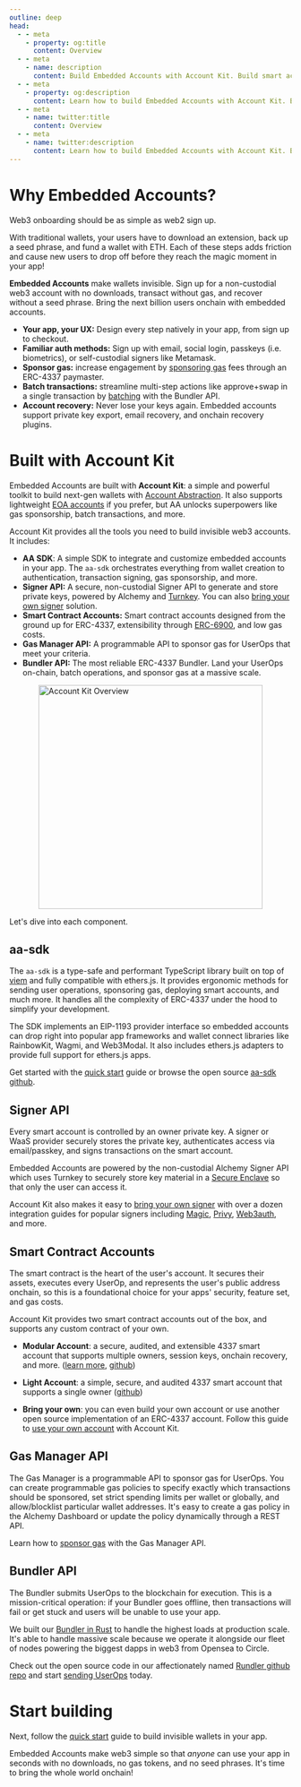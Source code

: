 ```yaml
---
outline: deep
head:
  - - meta
    - property: og:title
      content: Overview
  - - meta
    - name: description
      content: Build Embedded Accounts with Account Kit. Build smart accounts powered by Account Abstraction (ERC-4337).
  - - meta
    - property: og:description
      content: Learn how to build Embedded Accounts with Account Kit. Build smart accounts powered by Account Abstraction (ERC-4337).
  - - meta
    - name: twitter:title
      content: Overview
  - - meta
    - name: twitter:description
      content: Learn how to build Embedded Accounts with Account Kit. Build smart accounts powered by Account Abstraction (ERC-4337).
---
```


# Why Embedded Accounts?

Web3 onboarding should be as simple as web2 sign up.

With traditional wallets, your users have to download an extension, back up a seed phrase, and fund a wallet with ETH. Each of these steps adds friction and cause new users to drop off before they reach the magic moment in your app!

**Embedded Accounts** make wallets invisible. Sign up for a non-custodial web3 account with no downloads, transact without gas, and recover without a seed phrase. Bring the next billion users onchain with embedded accounts.

- **Your app, your UX:** Design every step natively in your app, from sign up to checkout.
- **Familiar auth methods:** Sign up with email, social login, passkeys (i.e. biometrics), or self-custodial signers like Metamask.
- **Sponsor gas:** increase engagement by [sponsoring gas](/using-smart-accounts/sponsoring-gas/gas-manager) fees through an ERC-4337 paymaster.
- **Batch transactions:** streamline multi-step actions like approve+swap in a single transaction by [batching](/using-smart-accounts/batch-user-operations) with the Bundler API.
- **Account recovery:** Never lose your keys again. Embedded accounts support private key export, email recovery, and onchain recovery plugins.

# Built with Account Kit

Embedded Accounts are built with **Account Kit**: a simple and powerful toolkit to build next-gen wallets with [Account Abstraction](https://www.youtube.com/watch?v=Vpk_MhY-EeE). It also supports lightweight [EOA accounts](/signers/alchemy-signer/introduction#using-the-signer-as-an-eoa) if you prefer, but AA unlocks superpowers like gas sponsorship, batch transactions, and more.

Account Kit provides all the tools you need to build invisible web3 accounts. It includes:

- **AA SDK**: A simple SDK to integrate and customize embedded accounts in your app. The `aa-sdk` orchestrates everything from wallet creation to authentication, transaction signing, gas sponsorship, and more.
- **Signer API:** A secure, non-custodial Signer API to generate and store private keys, powered by Alchemy and [Turnkey](https://www.turnkey.com/). You can also [bring your own signer](/signers/choosing-a-signer) solution.
- **Smart Contract Accounts:** Smart contract accounts designed from the ground up for ERC-4337, extensibility through [ERC-6900](https://eips.ethereum.org/EIPS/eip-6900), and low gas costs.
- **Gas Manager API:** A programmable API to sponsor gas for UserOps that meet your criteria.
- **Bundler API:** The most reliable ERC-4337 Bundler. Land your UserOps on-chain, batch operations, and sponsor gas at a massive scale.

<img src="/images/account-kit-overview.jpg" width="400" height="auto" alt="Account Kit Overview" style="display: block; margin: auto;">

Let's dive into each component.

## aa-sdk

The `aa-sdk` is a type-safe and performant TypeScript library built on top of [viem](https://viem.sh/) and fully compatible with ethers.js. It provides ergonomic methods for sending user operations, sponsoring gas, deploying smart accounts, and much more. It handles all the complexity of ERC-4337 under the hood to simplify your development.

The SDK implements an EIP-1193 provider interface so embedded accounts can drop right into popular app frameworks and wallet connect libraries like RainbowKit, Wagmi, and Web3Modal. It also includes ethers.js adapters to provide full support for ethers.js apps.

Get started with the [quick start](/getting-started/introduction) guide or browse the open source [aa-sdk github](https://github.com/alchemyplatform/aa-sdk).

## Signer API

Every smart account is controlled by an owner private key. A signer or WaaS provider securely stores the private key, authenticates access via email/passkey, and signs transactions on the smart account.

Embedded Accounts are powered by the non-custodial Alchemy Signer API which uses Turnkey to securely store key material in a [Secure Enclave](https://docs.turnkey.com/security/our-approach) so that only the user can access it.

Account Kit also makes it easy to [bring your own signer](/signers/choosing-a-signer) with over a dozen integration guides for popular signers including [Magic](/signers/guides/magic), [Privy](/signers/guides/privy), [Web3auth](/signers/guides/web3auth), and more.

## Smart Contract Accounts

The smart contract is the heart of the user's account. It secures their assets, executes every UserOp, and represents the user's public address onchain, so this is a foundational choice for your apps' security, feature set, and gas costs.

Account Kit provides two smart contract accounts out of the box, and supports any custom contract of your own.

- **Modular Account**: a secure, audited, and extensible 4337 smart account that supports multiple owners, session keys, onchain recovery, and more. ([learn more](https://www.alchemy.com/blog/hello-modular-account), [github](https://github.com/alchemyplatform/modular-account))

- **Light Account**: a simple, secure, and audited 4337 smart account that supports a single owner ([github](https://github.com/alchemyplatform/light-account))

- **Bring your own**: you can even build your own account or use another open source implementation of an ERC-4337 account. Follow this guide to [use your own account](/smart-accounts/custom/using-your-own) with Account Kit.

## Gas Manager API

The Gas Manager is a programmable API to sponsor gas for UserOps. You can create programmable gas policies to specify exactly which transactions should be sponsored, set strict spending limits per wallet or globally, and allow/blocklist particular wallet addresses. It's easy to create a gas policy in the Alchemy Dashboard or update the policy dynamically through a REST API.

Learn how to [sponsor gas](/using-smart-accounts/sponsoring-gas/gas-manager) with the Gas Manager API.

## Bundler API

The Bundler submits UserOps to the blockchain for execution. This is a mission-critical operation: if your Bundler goes offline, then transactions will fail or get stuck and users will be unable to use your app.

We built our [Bundler in Rust](https://www.alchemy.com/blog/open-sourcing-rundler/?a=embedded-accounts-get-started) to handle the highest loads at production scale. It's able to handle massive scale because we operate it alongside our fleet of nodes powering the biggest dapps in web3 from Opensea to Circle.

Check out the open source code in our affectionately named [Rundler github repo](https://github.com/alchemyplatform/rundler) and start [sending UserOps](/using-smart-accounts/send-user-operations) today.

# Start building

Next, follow the [quick start](/getting-started/introduction) guide to build invisible wallets in your app.

Embedded Accounts make web3 simple so that _anyone_ can use your app in seconds with no downloads, no gas tokens, and no seed phrases. It's time to bring the whole world onchain!
